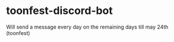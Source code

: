 # toonfest-discord-bot
Will send a message every day on the remaining days till may 24th (toonfest)
